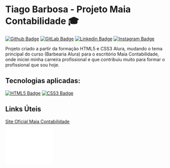 # Tiago Barbosa - Projeto Maia Contabilidade :mortar_board:

[![Github Badge](https://img.shields.io/badge/GitHub-100000?style=for-the-badge&logo=github&logoColor=white&link=https://github.com/TiagoABarbosa)](https://github.com/TiagoABarbosa)
[![GitLab Badge](https://img.shields.io/badge/GitLab-330F63?style=for-the-badge&logo=gitlab&logoColor=white&https://gitlab.com/tiago.barbosa)](https://gitlab.com/tiago.barbosa)
[![Linkedin Badge](https://img.shields.io/badge/LinkedIn-0077B5?style=for-the-badge&logo=linkedin&logoColor=white&link=https://www.linkedin.com/in/tiagoalvestec/)](https://www.linkedin.com/in/tiagoalvestec/)
[![Instagram Badge](https://img.shields.io/badge/Instagram-E4405F?style=for-the-badge&logo=instagram&logoColor=white&https://www.instagram.com/tiago_alvves/)](https://www.instagram.com/tiago_alvves/)


Projeto criado a partir da formação HTML5 e CSS3 Alura, mudando o tema principal do curso (Barbearia Alura) para o escritório Maia Contabilidade, onde iniciei minha carreira profissional e que contribuiu muito para formar o profissional que sou hoje.

## Tecnologias aplicadas:

[![HTML5 Badge](https://img.shields.io/badge/HTML5-E34F26?style=for-the-badge&logo=html5&logoColor=white)](https://pt.wikipedia.org/wiki/HTML5)
[![CSS3 Badge](https://img.shields.io/badge/CSS3-1572B6?style=for-the-badge&logo=css3&logoColor=white)](https://pt.wikipedia.org/wiki/CSS3)



## Links Úteis

[Site Oficial Maia Contabilidade](https://http://maiacontabil.com.br/)<p>

<img src="https://github.com/TiagoABarbosa/Projeto-Maia-Contabilidade/blob/563513bd386ca6f931c0d2d5d11a9465a2c50fba/logo-footer.png" width="150">
